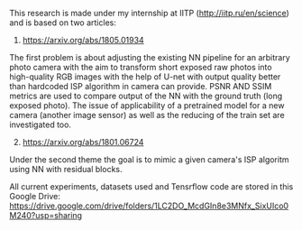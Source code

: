 This research is made under my internship at IITP (http://iitp.ru/en/science) and is based on two articles:

1) https://arxiv.org/abs/1805.01934

The first problem is about adjusting the existing NN pipeline for an arbitrary photo camera with the aim to transform short exposed raw photos into high-quality RGB images with the help of U-net with output quality better than hardcoded ISP algorithm in camera can provide. PSNR AND SSIM metrics are used to compare output of the NN with the ground truth (long exposed photo). The issue of applicability of a pretrained model for a new camera (another image sensor) as well as the reducing of the train set are investigated too. 

2) https://arxiv.org/abs/1801.06724

Under the second theme the goal is to mimic a given camera's ISP algoritm using NN with residual blocks.
 
All current experiments, datasets used and Tensrflow code are stored in this Google Drive: https://drive.google.com/drive/folders/1LC2DO_McdGIn8e3MNfx_SixUIco0M240?usp=sharing 

